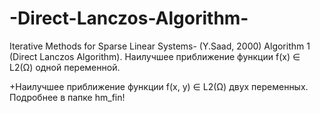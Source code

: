 # -Direct-Lanczos-Algorithm-
Iterative Methods for Sparse Linear Systems- (Y.Saad, 2000) Algorithm 1 (Direct Lanczos Algorithm).
Наилучшее приближение функции f(x) ∈ L2(Ω) одной переменной.

+Наилучшее приближение функции f(x, y) ∈ L2(Ω) двух переменных. 
Подробнее в папке hm_fin!

